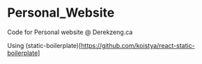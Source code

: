 # Personal_Website
Code for Personal website @ Derekzeng.ca

Using (static-boilerplate)[https://github.com/koistya/react-static-boilerplate]

